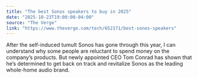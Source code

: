 ```yaml
---
title: "The best Sonos speakers to buy in 2025"
date: "2025-10-23T19:00:00-04:00"
source: "The Verge"
link: "https://www.theverge.com/tech/652171/best-sonos-speakers"
---
```


After the self-induced tumult Sonos has gone through this year, I can understand why some people are reluctant to spend money on the company’s products. But newly appointed CEO Tom Conrad has shown that he’s determined to get back on track and revitalize Sonos as the leading whole-home audio brand.
